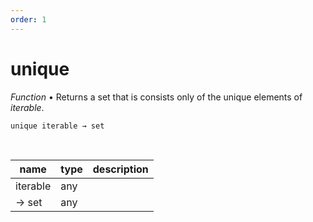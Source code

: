```yaml
---
order: 1
---
```

# unique

_Function_ &bull; Returns a set that is consists only of the unique elements of _iterable_.

<pre><code>unique iterable &rarr; set</code></pre>
<br>

| name | type | description |
|------|------|-------------|
|iterable|any||
|&rarr; set|any||



